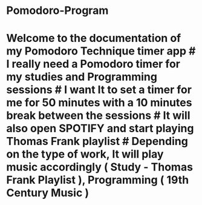 # Pomodoro-Program
#  Welcome to the documentation of my Pomodoro Technique timer app #  I really need a Pomodoro timer for my studies and Programming sessions #  I want It to set a timer for me for 50 minutes with a 10 minutes break between the sessions #  It will also open SPOTIFY and start playing Thomas Frank playlist #  Depending on the type of work, It will play music accordingly ( Study - Thomas Frank Playlist ), Programming ( 19th Century Music ) #
